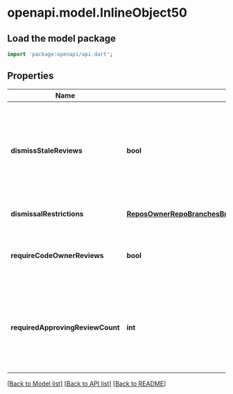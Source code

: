 # openapi.model.InlineObject50

## Load the model package
```dart
import 'package:openapi/api.dart';
```

## Properties
Name | Type | Description | Notes
------------ | ------------- | ------------- | -------------
**dismissStaleReviews** | **bool** | Set to &#x60;true&#x60; if you want to automatically dismiss approving reviews when someone pushes a new commit. | [optional] [default to null]
**dismissalRestrictions** | [**ReposOwnerRepoBranchesBranchProtectionRequiredPullRequestReviewsDismissalRestrictions**](ReposOwnerRepoBranchesBranchProtectionRequiredPullRequestReviewsDismissalRestrictions.md) |  | [optional] [default to null]
**requireCodeOwnerReviews** | **bool** | Blocks merging pull requests until [code owners](https://help.github.com/articles/about-code-owners/) have reviewed. | [optional] [default to null]
**requiredApprovingReviewCount** | **int** | Specifies the number of reviewers required to approve pull requests. Use a number between 1 and 6. | [optional] [default to null]

[[Back to Model list]](../README.md#documentation-for-models) [[Back to API list]](../README.md#documentation-for-api-endpoints) [[Back to README]](../README.md)


